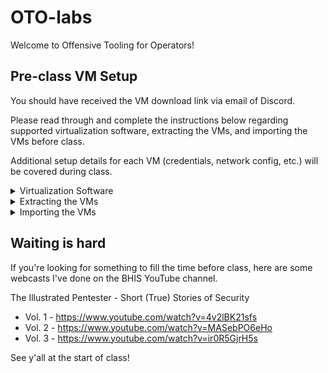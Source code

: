 # OTO-labs
Welcome to Offensive Tooling for Operators!

## Pre-class VM Setup

You should have received the VM download link via email of Discord.

Please read through and complete the instructions below regarding supported virtualization software, extracting the VMs, and importing the VMs before class. 

Additional setup details for each VM (credentials, network config, etc.) will be covered during class.

<details>

<summary>Virtualization Software</summary>

### VMware

First, you will need to download and install VMware on your host machine. Both Workstation Pro (Windows/Linux) and Fusion Pro (Mac) are now FREE!

You can follow the guide in the below blog post’s URL to obtain installation file you need.
[https://blogs.vmware.com/workstation/2024/05/vmware-workstation-pro-now-available-free-for-personal-use.html](https://blogs.vmware.com/workstation/2024/05/vmware-workstation-pro-now-available-free-for-personal-use.html)

Be sure to select the “Personal Use” option to avoid needing a paid license.

![image](https://github.com/user-attachments/assets/047ea115-1852-4e73-9cd5-1b2b283e768f)

### Alternative: VirtualBox

You can use VirtualBox, but it fails about 25% of the time on either networking or USB support. If you hate yourself, use VirtualBox. Otherwise, use VMware.

**NOTE: We only officially support VMWare for class troubleshooting.**

</details>

<details>

<summary>Extracting the VMs</summary>

Next, you will want to extract the compressed files to a directory on your system. The exact process will change based on your system. Usually right-clicking and extracting the files with the 7-Zip tool (or your local decompression tool) you chose to install will do the trick.

### 7-Zip

7-Zip is a good option because it is the most consistent for decompressing large files. (Native unzipping utilities tend to choke on very large files.)

Below are some options:

- **7-ZiP:** [https://www.7-zip.org/download.html](https://www.7-zip.org/download.html)
- **7-Zip support for Linux:** [https://itsfoss.com/use-7zip-ubuntu-linux/](https://itsfoss.com/use-7zip-ubuntu-linux/)
- **7-Zip utility for Mac:** [https://www.keka.io/en/](https://www.keka.io/en/)

</details>

<details>

<summary>Importing the VMs</summary>

Next, we need to get the VMs loaded in VMWare.

To do that, Open VMWare and then select **File > Open (use “Import” on VMware Fusion) >** then navigate to where you downloaded the files.

![Untitled](https://github.com/user-attachments/assets/ce437693-2c66-4b86-9934-f0ece820ec01)

Give the VM a name and click **Import**.

![Untitled1](https://github.com/user-attachments/assets/40bbc892-7788-40ee-ac0b-ebfea0d961c8)

You may get a consistency error. If you do, do not worry. Just select **Retry** or **Try Again**. It should work.

</details>

## Waiting is hard

If you're looking for something to fill the time before class, here are some webcasts I've done on the BHIS YouTube channel.

The Illustrated Pentester - Short (True) Stories of Security

* Vol. 1 - https://www.youtube.com/watch?v=4v2lBK21sfs 
* Vol. 2 - https://www.youtube.com/watch?v=MASebPO6eHo
* Vol. 3 - https://www.youtube.com/watch?v=ir0R5GjrH5s

See y'all at the start of class!
